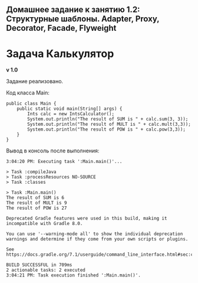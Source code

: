 ## Домашнее задание к занятию 1.2: Структурные шаблоны. Adapter, Proxy, Decorator, Facade, Flyweight

# Задача Калькулятор

**v 1.0**

Задание реализовано. 

Код класса Main:

```
public class Main {
    public static void main(String[] args) {
        Ints calc = new IntsCalculator();
        System.out.println("The result of SUM is " + calc.sum(3, 3));
        System.out.println("The result of MULT is " + calc.mult(3,3));
        System.out.println("The result of POW is " + calc.pow(3,3));
    }
}
```

Вывод в консоль после выполнения:

```
3:04:20 PM: Executing task ':Main.main()'...

> Task :compileJava
> Task :processResources NO-SOURCE
> Task :classes

> Task :Main.main()
The result of SUM is 6
The result of MULT is 9
The result of POW is 27

Deprecated Gradle features were used in this build, making it incompatible with Gradle 8.0.

You can use '--warning-mode all' to show the individual deprecation warnings and determine if they come from your own scripts or plugins.

See https://docs.gradle.org/7.1/userguide/command_line_interface.html#sec:command_line_warnings

BUILD SUCCESSFUL in 709ms
2 actionable tasks: 2 executed
3:04:21 PM: Task execution finished ':Main.main()'.

```